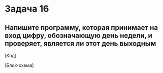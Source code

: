 # Задача 16

## Напишите программу, которая принимает на вход цифру, обозначающую день недели, и проверяет, является ли этот день выходным

[Код]

[Блок-схема]